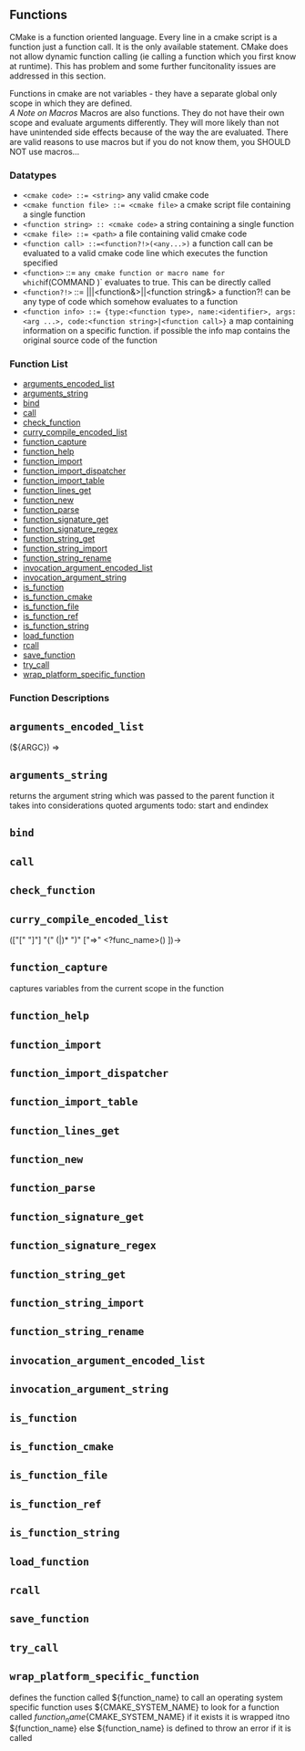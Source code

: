 ## Functions



CMake is a function oriented language. Every line in a cmake script is a function just a function call. It is the only available statement.  CMake does not allow dynamic function calling (ie calling a function which you first know at runtime). This has problem and some further funcitonality issues are addressed in this section.

Functions in cmake are not variables - they have a separate global only scope in which they are defined.  
*A Note on Macros* Macros are also functions.  They do not have their own scope and evaluate arguments differently. They will more likely than not have unintended side effects because of the way the are evaluated. There are valid reasons to use macros but if you do not know them, you SHOULD NOT use macros...




### Datatypes

  * `<cmake code> ::= <string>` any valid cmake code
  * `<cmake function file> ::= <cmake file>` a cmake script file containing a single function 
  * `<function string> :: <cmake code>` a string containing a single function
  * `<cmake file> ::= <path>` a file containing valid cmake code
  * `<function call> ::=<function?!>(<any...>)` a function call can be evaluated to a valid cmake code line which executes the function specified
  * `<function>` ::= <identifier>` any cmake function or macro name for which `if(COMMAND <function>)` evaluates to true.  This can be directly called
  * `<function?!>` ::= <function>|<cmake function file>|<lambda>|<function&>|<function string>|<function string&>  a function?! can be any type of code which somehow evaluates to a function
  * `<function info> ::= {type:<function type>, name:<identifier>, args:<arg ...>, code:<function string>|<function call>}` a map containing information on a specific function. if possible the info map contains the original source code of the function

### Function List


* [arguments_encoded_list](#arguments_encoded_list)
* [arguments_string](#arguments_string)
* [bind](#bind)
* [call](#call)
* [check_function](#check_function)
* [curry_compile_encoded_list](#curry_compile_encoded_list)
* [function_capture](#function_capture)
* [function_help](#function_help)
* [function_import](#function_import)
* [function_import_dispatcher](#function_import_dispatcher)
* [function_import_table](#function_import_table)
* [function_lines_get](#function_lines_get)
* [function_new](#function_new)
* [function_parse](#function_parse)
* [function_signature_get](#function_signature_get)
* [function_signature_regex](#function_signature_regex)
* [function_string_get](#function_string_get)
* [function_string_import](#function_string_import)
* [function_string_rename](#function_string_rename)
* [invocation_argument_encoded_list](#invocation_argument_encoded_list)
* [invocation_argument_string](#invocation_argument_string)
* [is_function](#is_function)
* [is_function_cmake](#is_function_cmake)
* [is_function_file](#is_function_file)
* [is_function_ref](#is_function_ref)
* [is_function_string](#is_function_string)
* [load_function](#load_function)
* [rcall](#rcall)
* [save_function](#save_function)
* [try_call](#try_call)
* [wrap_platform_specific_function](#wrap_platform_specific_function)


### Function Descriptions

## <a name="arguments_encoded_list"></a> `arguments_encoded_list`

 (${ARGC}) => 
 




## <a name="arguments_string"></a> `arguments_string`

 returns the argument string which was passed to the parent function
 it takes into considerations quoted arguments
 todo: start and endindex




## <a name="bind"></a> `bind`





## <a name="call"></a> `call`





## <a name="check_function"></a> `check_function`





## <a name="curry_compile_encoded_list"></a> `curry_compile_encoded_list`

 (["[" <capture vars> "]"] <callable> "(" (<argument>|<assignment>)* ")" ["=>" <?func_name>(<arg names>)  ])->






## <a name="function_capture"></a> `function_capture`

 captures variables from the current scope in the function




## <a name="function_help"></a> `function_help`





## <a name="function_import"></a> `function_import`





## <a name="function_import_dispatcher"></a> `function_import_dispatcher`





## <a name="function_import_table"></a> `function_import_table`





## <a name="function_lines_get"></a> `function_lines_get`





## <a name="function_new"></a> `function_new`





## <a name="function_parse"></a> `function_parse`





## <a name="function_signature_get"></a> `function_signature_get`





## <a name="function_signature_regex"></a> `function_signature_regex`





## <a name="function_string_get"></a> `function_string_get`





## <a name="function_string_import"></a> `function_string_import`





## <a name="function_string_rename"></a> `function_string_rename`





## <a name="invocation_argument_encoded_list"></a> `invocation_argument_encoded_list`





## <a name="invocation_argument_string"></a> `invocation_argument_string`





## <a name="is_function"></a> `is_function`





## <a name="is_function_cmake"></a> `is_function_cmake`





## <a name="is_function_file"></a> `is_function_file`





## <a name="is_function_ref"></a> `is_function_ref`





## <a name="is_function_string"></a> `is_function_string`





## <a name="load_function"></a> `load_function`





## <a name="rcall"></a> `rcall`





## <a name="save_function"></a> `save_function`





## <a name="try_call"></a> `try_call`





## <a name="wrap_platform_specific_function"></a> `wrap_platform_specific_function`

 defines the function called ${function_name} to call an operating system specific function
 uses ${CMAKE_SYSTEM_NAME} to look for a function called ${function_name}${CMAKE_SYSTEM_NAME}
 if it exists it is wrapped itno ${function_name}
 else ${function_name} is defined to throw an error if it is called





